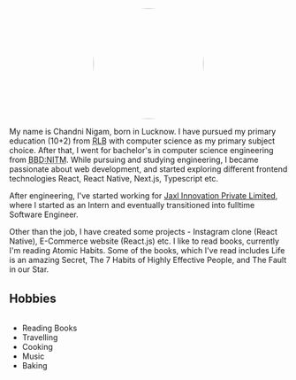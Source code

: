 <style>
    .wrapper{
       display:flex;
       justify-content:center;
       margin-top:1rem;
    }
    .image{
        height:200px;
        width:200px;
        border-radius:50%;
        object-fit: contain;
    }
    .heading{
        margin:2rem 0rem;
    }
</style>

<div class='wrapper'>
  <img src='/self.jpg' class='image'/>
</div>

My name is Chandni Nigam, born in Lucknow. I have pursued my primary education (10+2) from <abbr title='Rani Laxmi Bai'>RLB</abbr> with computer science as my primary subject choice. After that, I went for bachelor's in computer science engineering from <abbr title='Babu Banarsi Das'>BBD:</abbr><abbr title="National Information Technology Management">NITM</abbr>.
While pursuing and studying engineering, I became passionate about web development, and started exploring different frontend technologies React, React Native, Next.js, Typescript etc.

After engineering, I've started working for <a href="https://jaxl.com/">Jaxl Innovation Private Limited</a>, where I started as an Intern and eventually transitioned into fulltime Software Engineer.

Other than the job, I have created some projects - Instagram clone (React Native), E-Commerce website (React.js) etc.
I like to read books, currently I'm reading Atomic Habits. Some of the books, which I've read includes Life is an amazing Secret, The 7 Habits of Highly Effective People, and The Fault in our Star.

<h2 class="heading">Hobbies</h2>

<ul class="card-wrapper">
    <li class="card">Reading Books</li>
    <li class="card">Travelling</li>
    <li class="card">Cooking</li>
    <li class="card">Music</li>
    <li class="card">Baking</li>
</ul>
